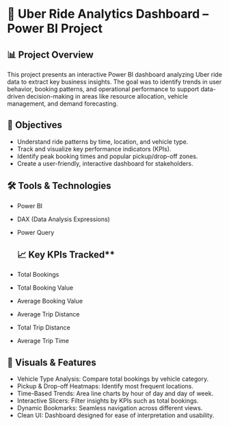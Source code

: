 # 🚗 Uber Ride Analytics Dashboard – Power BI Project

## **📊 Project Overview**
This project presents an interactive Power BI dashboard analyzing Uber ride data to extract key business insights. The goal was to identify trends in user behavior, booking patterns, and operational performance to support data-driven decision-making in areas like resource allocation, vehicle management, and demand forecasting.

## **🎯 Objectives**
- Understand ride patterns by time, location, and vehicle type.
- Track and visualize key performance indicators (KPIs).
- Identify peak booking times and popular pickup/drop-off zones.
- Create a user-friendly, interactive dashboard for stakeholders.

## **🛠 Tools & Technologies**
- Power BI 
- DAX (Data Analysis Expressions)
- Power Query

  ## 📈 Key KPIs Tracked**
- Total Bookings
- Total Booking Value
- Average Booking Value
- Average Trip Distance
- Total Trip Distance
- Average Trip Time


## **📌 Visuals & Features**
- Vehicle Type Analysis: Compare total bookings by vehicle category.
- Pickup & Drop-off Heatmaps: Identify most frequent locations.
- Time-Based Trends: Area line charts by hour of day and day of week.
- Interactive Slicers: Filter insights by KPIs such as total bookings.
- Dynamic Bookmarks: Seamless navigation across different views.
- Clean UI: Dashboard designed for ease of interpretation and usability.


